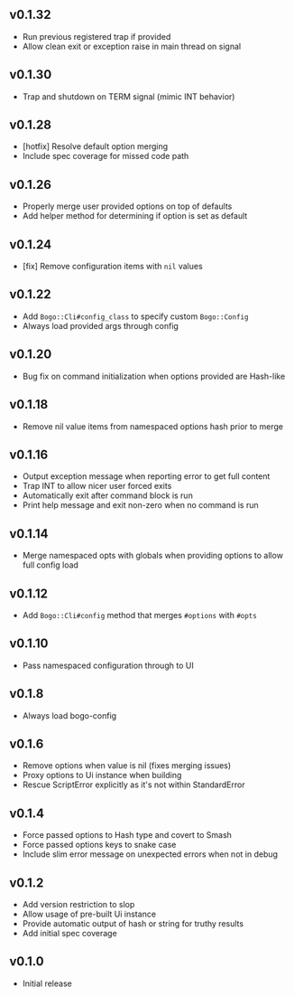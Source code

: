 ## v0.1.32
* Run previous registered trap if provided
* Allow clean exit or exception raise in main thread on signal

## v0.1.30
* Trap and shutdown on TERM signal (mimic INT behavior)

## v0.1.28
* [hotfix] Resolve default option merging
* Include spec coverage for missed code path

## v0.1.26
* Properly merge user provided options on top of defaults
* Add helper method for determining if option is set as default

## v0.1.24
* [fix] Remove configuration items with `nil` values

## v0.1.22
* Add `Bogo::Cli#config_class` to specify custom `Bogo::Config`
* Always load provided args through config

## v0.1.20
* Bug fix on command initialization when options provided are Hash-like

## v0.1.18
* Remove nil value items from namespaced options hash prior to merge

## v0.1.16
* Output exception message when reporting error to get full content
* Trap INT to allow nicer user forced exits
* Automatically exit after command block is run
* Print help message and exit non-zero when no command is run

## v0.1.14
* Merge namespaced opts with globals when providing options to allow full config load

## v0.1.12
* Add `Bogo::Cli#config` method that merges `#options` with `#opts`

## v0.1.10
* Pass namespaced configuration through to UI

## v0.1.8
* Always load bogo-config

## v0.1.6
* Remove options when value is nil (fixes merging issues)
* Proxy options to Ui instance when building
* Rescue ScriptError explicitly as it's not within StandardError

## v0.1.4
* Force passed options to Hash type and covert to Smash
* Force passed options keys to snake case
* Include slim error message on unexpected errors when not in debug

## v0.1.2
* Add version restriction to slop
* Allow usage of pre-built Ui instance
* Provide automatic output of hash or string for truthy results
* Add initial spec coverage

## v0.1.0
* Initial release
